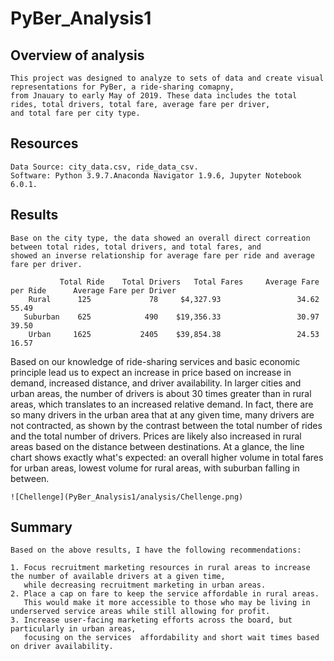 # PyBer_Analysis1

## Overview of analysis
    This project was designed to analyze to sets of data and create visual representations for PyBer, a ride-sharing comapny,
    from Jnauary to early May of 2019. These data includes the total rides, total drivers, total fare, average fare per driver, 
    and total fare per city type.
## Resources
    Data Source: city_data.csv, ride_data_csv.
    Software: Python 3.9.7.Anaconda Navigator 1.9.6, Jupyter Notebook 6.0.1.
## Results
    Base on the city type, the data showed an overall direct correation between total rides, total drivers, and total fares, and
    showed an inverse relationship for average fare per ride and average fare per driver.
    
               Total Ride    Total Drivers   Total Fares     Average Fare per Ride      Average Fare per Driver
        Rural	   125	           78	  $4,327.93	                34.62	                  55.49
       Suburban	   625	          490	 $19,356.33	                30.97	                  39.50
        Urban	  1625	         2405	 $39,854.38	                24.53	                  16.57  


       
Based on our knowledge of ride-sharing services and basic economic principle lead us to expect an increase in price based on increase in demand,
increased distance, and driver availability. In larger cities and urban areas, the number of drivers is about 30 times greater than in rural areas, 
which translates to an increased relative demand. In fact, there are so many drivers in the urban area that at any given time, 
many drivers are not contracted, as shown by the contrast between the total number of rides and the total number of drivers.
Prices are likely also increased in rural areas based on the distance between destinations. At a glance, the line chart shows exactly what's expected:
an overall higher volume in total fares for urban areas, lowest volume for rural areas, with suburban falling in between. 
       
    
    ![Chellenge](PyBer_Analysis1/analysis/Chellenge.png)
   
    
## Summary
    Based on the above results, I have the following recommendations:

    1. Focus recruitment marketing resources in rural areas to increase the number of available drivers at a given time, 
       while decreasing recruitment marketing in urban areas.
    2. Place a cap on fare to keep the service affordable in rural areas. 
       This would make it more accessible to those who may be living in underserved service areas while still allowing for profit. 
    3. Increase user-facing marketing efforts across the board, but particularly in urban areas, 
       focusing on the services  affordability and short wait times based on driver availability.
